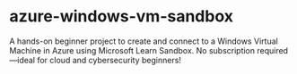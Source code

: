 # azure-windows-vm-sandbox
A hands-on beginner project to create and connect to a Windows Virtual Machine in Azure using Microsoft Learn Sandbox. No subscription required—ideal for cloud and cybersecurity beginners!

